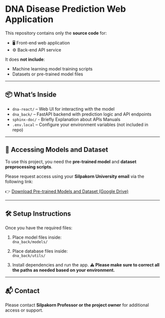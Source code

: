 # DNA Disease Prediction Web Application

This repository contains only the **source code** for:

- 🖥️ Front-end web application  
- ⚙️ Back-end API service

It does **not include**:
- Machine learning model training scripts  
- Datasets or pre-trained model files

---

## 📦 What’s Inside

- `dna-react/` – Web UI for interacting with the model  
- `dna_back/` – FastAPI backend with prediction logic and API endpoints
- `sphinx-doc/` - Briefly Explanation about APIs Manuals
- `.env.local` – Configure your environment variables (not included in repo)

---

## 🔗 Accessing Models and Dataset

To use this project, you need the **pre-trained model** and **dataset preprocessing scripts**.

Please request access using your **Silpakorn University email** via the following link:

👉 [Download Pre-trained Models and Dataset (Google Drive)](https://drive.google.com/drive/u/2/folders/16OkDbAXfiGIUq49xHZvEA1BTDFfr0hrC)

---

## 🛠️ Setup Instructions

Once you have the required files:

1. Place model files inside:  
   `dna_back/models/`

2. Place database files inside:  
   `dna_back/utils/`

3. Install dependencies and run the app.
**⚠️ Please make sure to correct all the paths as needed based on your environment.**
---

## 📬 Contact

Please contact **Silpakorn Professor or the project owner** for additional access or support.
